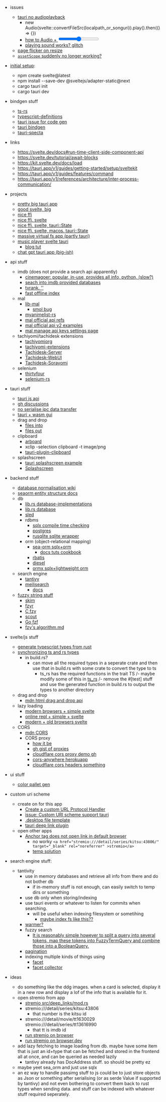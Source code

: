 

- issues
  - [tauri no audioplayback](https://github.com/tauri-apps/tauri/issues/3478)
    - new Audio(svelte::convertFileSrc(localpath_or_songuri)).play().then(() => {})
    - [how to Audio + <input type=range>](https://medium.com/@tommarren/create-a-custom-audio-progress-bar-using-javascript-51b358811abd)
    - [playing sound works? glitch](https://github.com/tauri-apps/tauri/discussions/5687)
  - [page flicker on resize](https://github.com/tauri-apps/tauri/issues/1564)
  - [`assetScope` suddenly no longer working?](https://github.com/tauri-apps/tauri/issues/6158)


- [initial setup](https://tauri.app/v1/guides/getting-started/setup/sveltekit/):
  - npm create svelte@latest
  - npm install --save-dev @sveltejs/adapter-static@next
  - cargo tauri init
  - cargo tauri dev

- bindgen stuff
  - [ts-rs](https://crates.io/crates/ts-rs)
  - [typescript-definitions](https://crates.io/crates/typescript-definitions)
  - [tauri issue for code gen](https://github.com/tauri-apps/tauri/issues/1514)
  - [tauri bindgen](https://github.com/tauri-apps/tauri-bindgen)
  - [tauri-specta](https://github.com/oscartbeaumont/tauri-specta)

- links
  - https://svelte.dev/docs#run-time-client-side-component-api
  - https://svelte.dev/tutorial/await-blocks
  - https://kit.svelte.dev/docs/load
  - https://tauri.app/v1/guides/getting-started/setup/sveltekit
  - https://tauri.app/v1/guides/features/command
  - https://tauri.app/v1/references/architecture/inter-process-communication/

- projects
  - [pretty big tauri app](https://github.com/kkoomen/pointless)
  - [good svelte, big](https://github.com/iohzrd/identia)
  - [nice ffi](https://github.com/zhanglun/lettura)
  - [nice ffi. svelte](https://github.com/probablykasper/mr-tagger)
  - [nice ffi. svelte, tauri::State](https://github.com/probablykasper/remind-me-again)
  - [nice ffi. svelte, macos. tauri::State](https://github.com/probablykasper/time-machine-inspector)
  - [massive virtual fs app (partly tauri)](https://github.com/spacedriveapp/spacedrive)
  - [music player svelte tauri](https://github.com/basharovV/musicat)
    - [blog tut](https://vyacheslavbasharov.com/blog/building-music-player-tauri-svelte)
  - [chat gpt tauri app (big-ish)](https://github.com/lencx/ChatGPT)


- api stuff
  - imdb (does not provide a search api apparently)
    - [cinemagoer: popular, in-use, provides all info, python, (slow?)](https://github.com/cinemagoer/cinemagoer)
    - [seach into imdb provided databases](https://crates.io/crates/imdb-async)
    - [tvrank. ''](https://crates.io/crates/tvrank)
    - [fast offline index](https://docs.rs/imdb-index/latest/imdb_index/)
  - mal
    - [lib-mal](https://crates.io/crates/lib-mal)
      - [smol bug](https://github.com/AnActualEmerald/lib-mal/blob/8dac0b18535d776b861da4bee8d700e424ed1017/src/client.rs#L635)
    - [myanimelist-rs](https://crates.io/crates/myanimelist-rs)
    - [mal official api refs](https://myanimelist.net/clubs.php?cid=13727)
    - [mal official api v2 examples](https://myanimelist.net/apiconfig/references/api/v2)
    - [mal manage api keys settings page](https://myanimelist.net/apiconfig)
  - tachiyomi/tachidesk extensions
    - [tachiyomiorg](https://github.com/tachiyomiorg)
    - [tachiyomi-extensions](https://github.com/tachiyomiorg/tachiyomi-extensions)
    - [Tachidesk-Server](https://github.com/Suwayomi/Tachidesk-Server)
    - [Tachidesk-WebUI](https://github.com/Suwayomi/Tachidesk-WebUI)
    - [Tachidesk-Sorayomi](https://github.com/Suwayomi/Tachidesk-Sorayomi)
  - selenium
    - [thirtyfour](https://github.com/stevepryde/thirtyfour)
    - [selenium-rs](https://github.com/saresend/selenium-rs)

- tauri stuff
  - [tauri js api](https://tauri.app/v1/api/js/)
  - [gh discussions](https://github.com/tauri-apps/tauri/discussions)
  - [no serialise ipc data transfer](https://github.com/JonasKruckenberg/pisano/blob/main/src-tauri/src/main.rs)
  - [tauri + wasm gui](https://github.com/tauri-apps/tauri/discussions/5231)
  - drag and drop
    - [files into](https://github.com/tauri-apps/tauri/issues/2768#issuecomment-997169108)
    - [files out](https://github.com/tauri-apps/tauri/issues/2593)
  - clipboard
    - [arboard](https://docs.rs/arboard)
    - xclip -selection clipboard -t image/png <path>
    - [tauri-plugin-clipboard](https://crates.io/crates/tauri-plugin-clipboard)
  - splashscreen
    - [tauri splashscreen example](https://github.com/tauri-apps/tauri/blob/dev/examples/splashscreen/main.rs)
    - [Splashscreen](https://tauri.app/v1/guides/features/splashscreen/)

- backend stuff
  - [database normalisation wiki](https://en.wikipedia.org/wiki/Database_normalization)
  - [seaorm entity structure docs](https://www.sea-ql.org/SeaORM/docs/generate-entity/entity-structure/)
  - db
    - [lib.rs database-implementations](https://lib.rs/database-implementations)
    - [lib.rs database](https://lib.rs/database)
    - [sled](https://sled.rs/introduction.html)
    - rdbms
      - [sqlx compile time checking](https://lib.rs/crates/sqlx)
      - [postgres](https://rust-lang-nursery.github.io/rust-cookbook/database/postgres.html)
      - [rusqlite sqlite wrapper](https://lib.rs/crates/rusqlite)
    - orm (object-relational mapping)
      - [sea-orm sqlx+orm](https://github.com/SeaQL/sea-orm)
        - [docs tuts cookbook](https://www.sea-ql.org/SeaORM/docs/index/)
      - [rbatis](https://lib.rs/crates/rbatis)
      - [diesel](https://lib.rs/crates/diesel)
      - [ormx sqlx+lightweight orm](https://lib.rs/crates/ormx)
  - search engine
    - [tantivy](https://lib.rs/crates/tantivy)
    - [meilisearch](https://lib.rs/gh/meilisearch/meilisearch/meilisearch-types)
      - [docs](https://docs.meilisearch.com/learn/getting_started/quick_start.html#securing-meilisearch)
  - [fuzzy string stuff](https://lib.rs/search?q=fuzzy)
    - [skim](https://lib.rs/crates/skim)
    - [fzyr](https://crates.io/crates/fzyr)
    - [C fzy](https://github.com/jhawthorn/fzy)
    - [scout](https://crates.io/crates/scout)
    - [Go fzf](https://github.com/junegunn/fzf)
    - [fzy's algorithm.md](https://github.com/jhawthorn/fzy/blob/master/ALGORITHM.md)

- svelte/js stuff
  - [generate typescript types from rust](https://dev.to/alexeagleson/how-to-build-a-rust-cli-tool-to-generate-typescript-types-from-rust-20cm)
  - [synchronizing ts and rs types](https://imfeld.dev/writing/generating_typescript_types_from_rust)
    - in build.rs?
      - can move all the required types in a seperate crate and then use that in build.rs with some crate to convert the type to ts
        - ts_rs has the required functions in the trait TS
      /- maybe modify some of this in [ts_rs](https://github.com/Aleph-Alpha/ts-rs/blob/b4ba8b81fd8833296e99285eae7608864c52e51e/macros/src/lib.rs#L41)
        /- remove the #[test] stuff and use the generated function in build.rs to output the types to another directory
  - drag and drop
    - [mdn html drag and drop api](https://developer.mozilla.org/en-US/docs/Web/API/HTML_Drag_and_Drop_API)
  - lazy loading
    - [modern browsers + simple svelte](https://dev.to/collardeau/lazy-loading-images-in-svelte-1mk6)
    - [online repl + simple + svelte](https://svelte.dev/repl/adb8dc564044415f8ffbbd240a39d68d?version=3.44.2)
    - [modern + old browsers svelte](https://css-tricks.com/lazy-loading-images-in-svelte/)
  - CORS
    - [mdn CORS](https://developer.mozilla.org/en-US/docs/Web/HTTP/CORS)
    - CORS proxy
      - [how it be](https://httptoolkit.com/blog/cors-proxies/)
      - [gh gist of proxies](https://gist.github.com/jimmywarting/ac1be6ea0297c16c477e17f8fbe51347)
      - [cloudflare cors proxy demo gh](https://github.com/Zibri/cloudflare-cors-anywhere)
      - [cors-anywhere herokuapp](https://cors-anywhere.herokuapp.com/)
      - [cloudflare cors headers something](https://developers.cloudflare.com/workers/examples/cors-header-proxy)

- ui stuff
  - [color pallet gen](https://coolors.co/bac1b8-58a4b0-0c7c59-2b303a-d64933)

- custom uri scheme
  - create on for this app
    - [Create a custom URL Protocol Handler](https://unix.stackexchange.com/questions/497146/create-a-custom-url-protocol-handler)
    - [issue: Custom URI scheme support tauri](https://github.com/tauri-apps/tauri/issues/323)
    - [.desktop file template](https://github.com/tauri-apps/tauri/issues/5176)
    - [tauri deep link plugin](https://github.com/FabianLars/tauri-plugin-deep-link)
  - open other apps
    - [Anchor tag does not open link in default browser](https://github.com/tauri-apps/tauri/issues/4756)
      - no worky ```<a href="stremio:///detail/series/kitsu:43806/" target="_blank" rel="noreferrer" >stremio</a>```
      - [temp solution](https://github.com/tauri-apps/tauri/issues/4756#issuecomment-1200745849)

- search engine stuff:
  - tantivity
    - use in memory databases and retrieve all info from there and do not bother db
      - if in-memory stuff is not enough, can easily switch to temp dirs or something
    - use db only when storing/indexing
    - use tauri events or whatever to listen for commits when searching.
      - will be useful when indexing filesystem or sometihing
        - [maybe index fs like this??](https://github.com/quickwit-oss/tantivy/blob/6761237ec71b4e25ee4b5661e794b4755c6c5e56/examples/faceted_search.rs)
    - [warmer?](https://github.com/quickwit-oss/tantivy/blob/6761237ec71b4e25ee4b5661e794b4755c6c5e56/examples/warmer.rs)
    - fuzzy search
      - [It is reasonably simple however to split a query into several tokens, map these tokens into
        FuzzyTermQuery and combine those into a BooleanQuery.](https://github.com/quickwit-oss/tantivy/issues/947#issuecomment-734054824)
    - [pagination](https://docs.rs/tantivy/latest/tantivy/collector/struct.TopDocs.html#method.and_offset)
    - indexing multiple kinds of things using
      - [facet](https://docs.rs/tantivy/latest/tantivy/schema/struct.Facet.html)
      - [facet collector](https://docs.rs/tantivy/latest/tantivy/collector/struct.FacetCollector.html)

- ideas
  - do something like the ddg images. when a card is selected, display it in a new row and display
    a lof of the info that is available for it.
  - open stremio from app
    - [stremio src/deep_links/mod.rs](https://github.com/Stremio/stremio-core/blob/development/src/deep_links/mod.rs)
    - stremio:///detail/series/kitsu:43806
      - that number is the kitsu id
    - stremio:///detail/movie/tt1630029 stremio:///detail/series/tt13616990
      - that tt<number> is imdb id
    - [run stremio on browser](https://app.strem.io/shell-v4.4)
    - [run stremio on browser.dev](https://stremio-pwa.pages.dev/#/)
  - add lazy fetching to image loading from db. maybe have some item that is just an id+type that can be fetched and stored in
    the frontend all at once, and can be queried as needed lazily
    - tantivy already has DocAddress stuff. so should be pretty ez
  - maybe yeet sea_orm and just use sqlx
  - an ez way to handle passimg stuff to js could be to just store objects as Json or something after serialising (or as serde
    Value if supported by tantivy) and not even bothering to convert them back to rust types when sending data.
    and stuff can be indexed with whatever stuff required seperately.
